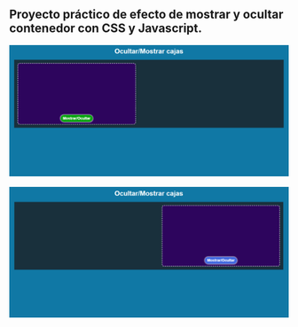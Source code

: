 ## Proyecto práctico de efecto de mostrar y ocultar contenedor con CSS y Javascript.

 <img src="./images/cap1.png" style="margin-bottom: 1rem;" alt="Imagen de captura 1">
<img src="./images/cap2.png" style="margin-bottom: 1rem;" alt="Imagen de captura 2">